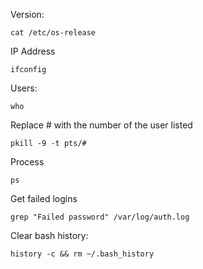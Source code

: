 Version:
```
cat /etc/os-release
```
IP Address
```
ifconfig
```

Users:
```
who
```
Replace # with the number of the user listed
```
pkill -9 -t pts/# 
```
Process
```
ps
```


Get failed logins
```
grep "Failed password" /var/log/auth.log
```

Clear bash history:
```
history -c && rm ~/.bash_history
```
